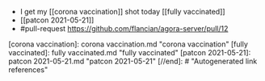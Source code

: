 - I get my [[corona vaccination]] shot today [[fully vaccinated]]
- [[patcon 2021-05-21]]
- #pull-request https://github.com/flancian/agora-server/pull/12

[//begin]: # "Autogenerated link references for markdown compatibility"
[corona vaccination]: corona vaccination.md "corona vaccination"
[fully vaccinated]: fully vaccinated.md "fully vaccinated"
[patcon 2021-05-21]: patcon 2021-05-21.md "patcon 2021-05-21"
[//end]: # "Autogenerated link references"